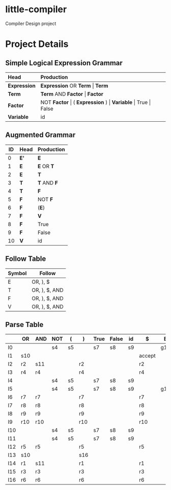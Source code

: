 # little-compiler

Compiler Design project

# Project Details

## Simple Logical Expression Grammar

| Head           | Production                                                              |
|:---------------|:------------------------------------------------------------------------|
| **Expression** | **Expression** OR **Term** \| **Term**                                  | 
| **Term**       | **Term** AND **Factor** \| **Factor**                                   | 
| **Factor**     | NOT **Factor** \| ( **Expression** )   \| **Variable** \| True \| False |
| **Variable**   | id                                                                      |

## Augmented Grammar

| ID | Head   | Production      |
|----|--------|-----------------|
| 0  | **E'** | **E**           |
| 1  | **E**  | **E** OR **T**  |
| 2  | **E**  | **T**           |
| 3  | **T**  | **T** AND **F** |
| 4  | **T**  | **F**           |
| 5  | **F**  | NOT **F**       |
| 6  | **F**  | (**E**)         |
| 7  | **F**  | **V**           |
| 8  | **F**  | True            |
| 9  | **F**  | False           |
| 10 | **V**  | id              |

## Follow Table

| Symbol | Follow        |
|--------|---------------|
| E      | OR, ), $      |
| T      | OR, ), $, AND |
| F      | OR, ), $, AND |
| V      | OR, ), $, AND |

## Parse Table

|     | OR  | AND | NOT | (  | )   | True | False | id | $      | E   | T   | F   | V  |
|-----|-----|-----|-----|----|-----|------|-------|----|--------|-----|-----|-----|----|
| I0  |     |     | s4  | s5 |     | s7   | s8    | s9 |        | g1  | g2  | g3  | g6 |
| I1  | s10 |     |     |    |     |      |       |    | accept |     |     |     |    |
| I2  | r2  | s11 |     |    | r2  |      |       |    | r2     |     |     |     |    |
| I3  | r4  | r4  |     |    | r4  |      |       |    | r4     |     |     |     |    |
| I4  |     |     | s4  | s5 |     | s7   | s8    | s9 |        |     |     | g12 | g6 |
| I5  |     |     | s4  | s5 |     | s7   | s8    | s9 |        | g13 | g2  | g3  | g6 |
| I6  | r7  | r7  |     |    | r7  |      |       |    | r7     |     |     |     |    |
| I7  | r8  | r8  |     |    | r8  |      |       |    | r8     |     |     |     |    |
| I8  | r9  | r9  |     |    | r9  |      |       |    | r9     |     |     |     |    |
| I9  | r10 | r10 |     |    | r10 |      |       |    | r10    |     |     |     |    |
| I10 |     |     | s4  | s5 |     | s7   | s8    | s9 |        |     | g14 | g3  | g6 |
| I11 |     |     | s4  | s5 |     | s7   | s8    | s9 |        |     |     | g15 | g6 |
| I12 | r5  | r5  |     |    | r5  |      |       |    | r5     |     |     |     |    |
| I13 | s10 |     |     |    | s16 |      |       |    |        |     |     |     |    |
| I14 | r1  | s11 |     |    | r1  |      |       |    | r1     |     |     |     |    |
| I15 | r3  | r3  |     |    | r3  |      |       |    | r3     |     |     |     |    |
| I16 | r6  | r6  |     |    | r6  |      |       |    | r6     |     |     |     |    |

